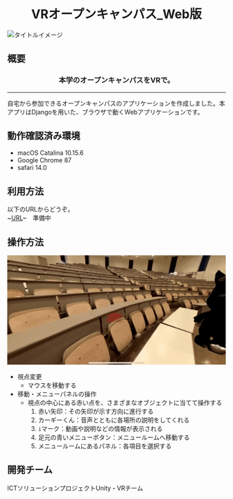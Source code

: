 <h1 align="center">VRオープンキャンパス_Web版</h1>

![タイトルイメージ](https://github.com/Fusa-F/VRSample/blob/main/Assets/Images/SceneVisual/vr_title.jpg)

## 概要
<h3 align="center">本学のオープンキャンパスをVRで。</h3>

***
自宅から参加できるオープンキャンパスのアプリケーションを作成しました。本アプリはDjangoを用いた、ブラウザで動くWebアプリケーションです。

## 動作確認済み環境
- macOS Catalina 10.15.6
- Google Chrome 87
- safari 14.0

## 利用方法
以下のURLからどうぞ。  
~[URL](#)~　準備中

## 操作方法

<p align="center">
  <img width="640" height="auto" src="https://github.com/Fusa-F/Trailer/blob/master/demo.gif" title="デモ映像">
</p>

- 視点変更
  - マウスを移動する
- 移動・メニューパネルの操作
  - 視点の中心にある赤い点を、さまざまなオブジェクトに当てて操作する
    1. 赤い矢印：その矢印が示す方向に進行する
    2. カーギーくん：音声とともに各場所の説明をしてくれる
    3. `i`マーク：動画や説明などの情報が表示される
    4. 足元の青いメニューボタン：メニュールームへ移動する
    5. メニュールームにあるパネル：各項目を選択する

## 開発チーム
ICTソリューションプロジェクトUnity・VRチーム
